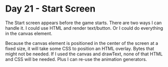 # Day 21 - Start Screen

The Start screen appears before the game starts. There are two ways I can handle it. I could use HTML and render text/button. Or I could do everything in the canvas element.

Because the canvas element is positioned in the center of the screen at a fixed size, it will take some CSS to position an HTML overlay. Bytes that might not be needed. If I used the canvas and drawText, none of that HTML and CSS will be needed. Plus I can re-use the animation generators.




